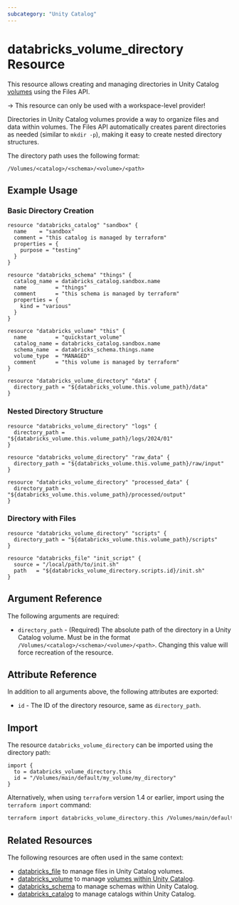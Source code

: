 ```yaml
---
subcategory: "Unity Catalog"
---
```

# databricks_volume_directory Resource

This resource allows creating and managing directories in Unity Catalog [volumes](volume.md) using the Files API.

-> This resource can only be used with a workspace-level provider!

Directories in Unity Catalog volumes provide a way to organize files and data within volumes. The Files API automatically creates parent directories as needed (similar to `mkdir -p`), making it easy to create nested directory structures.

The directory path uses the following format:

```
/Volumes/<catalog>/<schema>/<volume>/<path>
```


## Example Usage

### Basic Directory Creation

```hcl
resource "databricks_catalog" "sandbox" {
  name    = "sandbox"
  comment = "this catalog is managed by terraform"
  properties = {
    purpose = "testing"
  }
}

resource "databricks_schema" "things" {
  catalog_name = databricks_catalog.sandbox.name
  name         = "things"
  comment      = "this schema is managed by terraform"
  properties = {
    kind = "various"
  }
}

resource "databricks_volume" "this" {
  name         = "quickstart_volume"
  catalog_name = databricks_catalog.sandbox.name
  schema_name  = databricks_schema.things.name
  volume_type  = "MANAGED"
  comment      = "this volume is managed by terraform"
}

resource "databricks_volume_directory" "data" {
  directory_path = "${databricks_volume.this.volume_path}/data"
}
```

### Nested Directory Structure

```hcl
resource "databricks_volume_directory" "logs" {
  directory_path = "${databricks_volume.this.volume_path}/logs/2024/01"
}

resource "databricks_volume_directory" "raw_data" {
  directory_path = "${databricks_volume.this.volume_path}/raw/input"
}

resource "databricks_volume_directory" "processed_data" {
  directory_path = "${databricks_volume.this.volume_path}/processed/output"
}
```

### Directory with Files

```hcl
resource "databricks_volume_directory" "scripts" {
  directory_path = "${databricks_volume.this.volume_path}/scripts"
}

resource "databricks_file" "init_script" {
  source = "/local/path/to/init.sh"
  path   = "${databricks_volume_directory.scripts.id}/init.sh"
}
```

## Argument Reference

The following arguments are required:

* `directory_path` - (Required) The absolute path of the directory in a Unity Catalog volume. Must be in the format `/Volumes/<catalog>/<schema>/<volume>/<path>`. Changing this value will force recreation of the resource.

## Attribute Reference

In addition to all arguments above, the following attributes are exported:

* `id` - The ID of the directory resource, same as `directory_path`.

## Import

The resource `databricks_volume_directory` can be imported using the directory path:

```hcl
import {
  to = databricks_volume_directory.this
  id = "/Volumes/main/default/my_volume/my_directory"
}
```

Alternatively, when using `terraform` version 1.4 or earlier, import using the `terraform import` command:

```bash
terraform import databricks_volume_directory.this /Volumes/main/default/my_volume/my_directory
```

## Related Resources

The following resources are often used in the same context:

* [databricks_file](file.md) to manage files in Unity Catalog volumes.
* [databricks_volume](volume.md) to manage [volumes within Unity Catalog](https://docs.databricks.com/en/connect/unity-catalog/volumes.html).
* [databricks_schema](schema.md) to manage schemas within Unity Catalog.
* [databricks_catalog](catalog.md) to manage catalogs within Unity Catalog.
